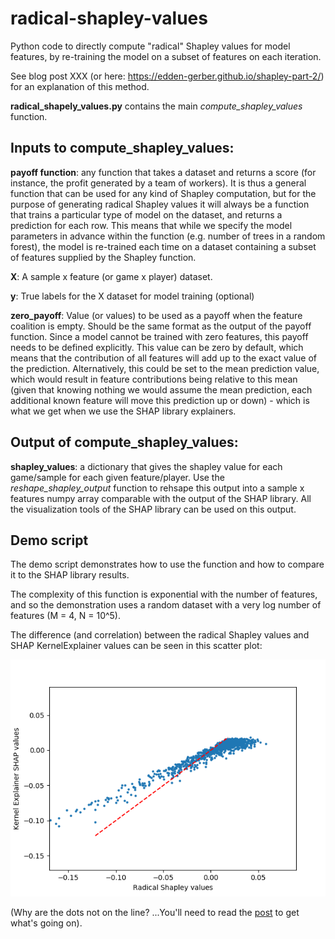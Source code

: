 # radical-shapley-values
Python code to directly compute "radical" Shapley values for model features, by re-training the model on a subset of features on each iteration.

See blog post XXX (or here: https://edden-gerber.github.io/shapley-part-2/) for an explanation of this method.

**radical_shapely_values.py** contains the main _compute_shapley_values_ function.

## Inputs to compute_shapley_values:
**payoff function**: any function that takes a dataset and returns a score (for instance, the profit generated by a team of workers). It is thus a general function that can be used for any kind of Shapley computation, but for the purpose of generating radical Shapley values it will always be a function that trains a particular type of model on the dataset, and returns a prediction for each row. This means that while we specify the model parameters in advance within the function (e.g. number of trees in a random forest), the model is re-trained each time on a dataset containing a subset of features supplied by the Shapley function.

**X**: A sample x feature (or game x player) dataset.

**y**: True labels for the X dataset for model training (optional)

**zero_payoff**: Value (or values) to be used as a payoff when the feature coalition is empty. Should be the same format as the output of the payoff function. Since a model cannot be trained with zero features, this payoff needs to be defined explicitly. This value can be zero by default, which means that the contribution of all features will add up to the exact value of the prediction. Alternatively, this could be set to the mean prediction value, which would result in feature contributions being relative to this mean (given that knowing nothing we would assume the mean prediction, each additional known feature will move this prediction up or down) - which is what we get when we use the SHAP library explainers.

## Output of compute_shapley_values:
**shapley_values**: a dictionary that gives the shapley value for each game/sample for each given feature/player. Use the _reshape_shapley_output_ function to rehsape this output into a sample x features numpy array comparable with the output of the SHAP library. All the visualization tools of the SHAP library can be used on this output.


## Demo script
The demo script demonstrates how to use the function and how to compare it to the SHAP library results.

The complexity of this function is exponential with the number of features, and so the demonstration uses a random dataset with a very log number of features (M = 4, N = 10^5).

The difference (and correlation) between the radical Shapley values and SHAP KernelExplainer values can be seen in this scatter plot:

![scatter](scatter-randdata.png)

(Why are the dots not on the line? ...You'll need to read the [post](https://edden-gerber.github.io/shapley-part-2/) to get what's going on). 
